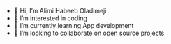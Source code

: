 - 👋 Hi, I’m Alimi Habeeb Oladimeji
- 👀 I’m interested in coding
- 🌱 I’m currently learning App development
- 💞️ I’m looking to collaborate on open source projects

<!---
oladimeji64/oladimeji64 is a ✨ special ✨ repository because its `README.md` (this file) appears on your GitHub profile.
You can click the Preview link to take a look at your changes.
--->
